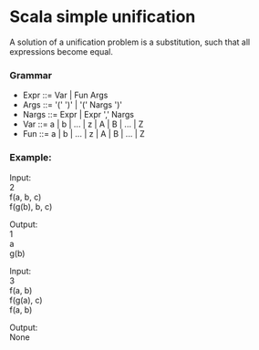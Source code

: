 # Scala simple unification

A solution of a unification problem is a substitution, such that all expressions become equal.

### Grammar
* Expr ::= Var | Fun Args
* Args ::= '(' ')' | '(' Nargs ')'
* Nargs ::= Expr | Expr ',' Nargs
* Var ::= a | b | ... | z | A | B | ... | Z 
* Fun ::= a | b | ... | z | A | B | ... | Z 

### Example:

Input:      
2       
f(a, b, c)      
f(g(b), b, c)         

Output:     
1       
a       
g(b)        


Input:      
3       
f(a, b)     
f(g(a), c)      
f(a, b)

Output:     
None
